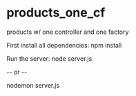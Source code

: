 # products_one_cf
products w/ one controller and one factory

First install all dependencies:
npm install

Run the server:
node server.js

-- or --

nodemon server.js
